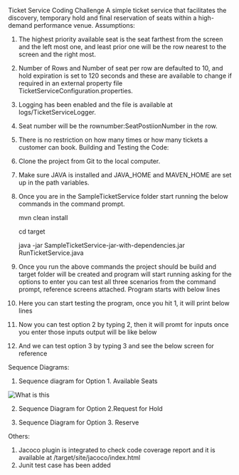 Ticket Service Coding Challenge
A simple ticket service that facilitates the discovery, temporary hold and final reservation of seats within a high-demand performance venue.
Assumptions:
1)	The highest priority available seat is the seat farthest from the screen and the left most one, and least prior one will be the row nearest to the screen and the right most.
2)	Number of Rows and Number of seat per row are defaulted to 10, and  hold expiration is set to 120 seconds and these are available to change if required in an external property file TicketServiceConfiguration.properties.
3)	Logging has been enabled and the file is available at logs/TicketServiceLogger.
4)	Seat number will be the rownumber:SeatPostiionNumber in the row.
5)	There is no restriction on how many times or how many tickets a customer can book.
Building and Testing the Code: 
1)	Clone the project from Git to the local computer.
2)	Make sure JAVA is installed and JAVA_HOME and MAVEN_HOME are set up in the path variables.
3)	Once you are in the SampleTicketService folder start running the below commands in the command prompt.

      mvn clean install

      cd target

      java -jar SampleTicketService-jar-with-dependencies.jar RunTicketService.java

4)	Once you run the above commands the project should be build and target folder will be created and program will start running asking for the options to enter you can test all three scenarios from the command prompt, reference screens attached.
Program starts with below lines

 

5) Here you can start testing the program, once you hit 1, it will print below lines

 

6) Now you can test option 2 by typing 2, then it will promt for inputs once you enter those inputs output will be like below
 








7) And we can test option 3 by typing 3 and see the below screen for reference
 

Sequence Diagrams:
1)	Sequence diagram for Option 1. Available Seats

![What is this](images/AvailableSeatsSequenceDiagram.png)
 



2)	Sequence Diagram for Option 2.Request for Hold

 

3)	Sequence Diagram for Option 3. Reserve
 
Others:
1)	Jacoco plugin is integrated to check code coverage report and it is available at /target/site/jacoco/index.html
2)	Junit test case has been added

